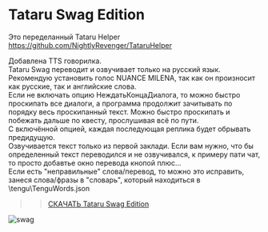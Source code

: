 # Tataru Swag Edition
Это переделанный Tataru Helper https://github.com/NightlyRevenger/TataruHelper

Добавлена TTS говорилка.</br>
Tataru Swag  переводит и озвучивает только на русский язык.</br>
Рекомендую установить голос NUANCE MILENA, так как он произносит как русские, так и английские слова.</br>
Если не включать опцию НеждатьКонцаДиалога, то можно быстро проскипать все диалоги, а программа продолжит зачитывать по порядку весь проскипанный текст. Можно быстро проскипать и побежать дальше по квесту, прослушивая всё по пути.</br>
С включённой опцией, каждая последующая реплика будет обрывать предидущую.</br>
Озвучивается текст только из первой заклади. Если вам нужно, что бы определенный текст переводился и не озвучивался, к примеру пати чат, то просто добавтье окно перевода кнопой плюс...</br>
Если есть "неправильные" слова/перевод, то можно это исправить, занеся слова/фразы в "словарь", который находиться в \tengu\TenguWords.json</br>
>>[СКАЧАТЬ Tataru Swag Edition](https://github.com/tekijiyuu/tataruswag/releases)

![swag](https://i.imgur.com/wu3JASD.png)